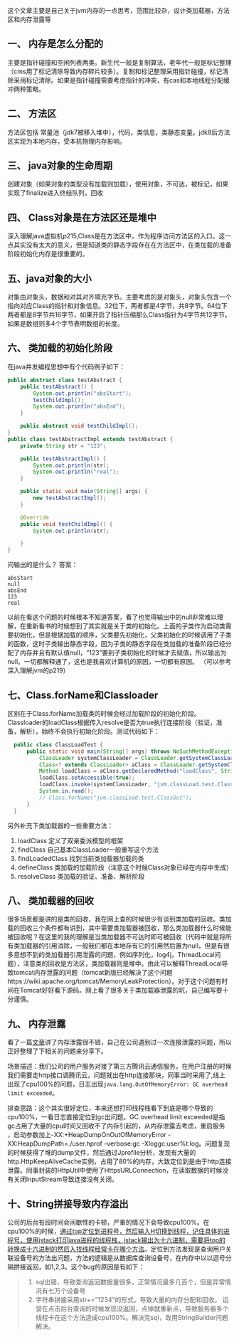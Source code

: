 这个文章主要是自己关于jvm内存的一点思考，范围比较杂，设计类加载器，方法区和内存泄露等

## 一、 内存是怎么分配的 

主要是指针碰撞和空闲列表两类。新生代一般是复制算法，老年代一般是标记整理（cms用了标记清除导致内存碎片较多）。复制和标记整理采用指针碰撞，标记清除采用标记清除。如果是指针碰撞需要考虑指针的冲突，有cas和本地线程分配缓冲两种策略。

## 二、 方法区

方法区包括 常量池（jdk7被移入堆中），代码，类信息，类静态变量。jdk8后方法区实现为本地内存，受本机物理内存影响。    


## 三、 java对象的生命周期

创建对象（如果对象的类型没有加载则加载），使用对象，不可达，被标记，如果实现了finalize进入终结队列，回收

## 四、 Class对象是在方法区还是堆中

深入理解java虚拟机p215,Class是在方法区中，作为程序访问方法区的入口。这一点其实没有太大的意义，但是知道类的静态字段存在在方法区中，在类加载的准备阶段初始化内存是很重要的。


## 五、java对象的大小

对象由对象头，数据和对其对齐填充字节。主要考虑的是对象头，对象头包含一个指向对应Class的指针和对象信息。32位下，两者都是4字节，共8字节。64位下两者都是8字节共16字节，如果开启了指针压缩那么Class指针为4字节共12字节。如果是数组则多4个字节表明数组的长度。

## 六、 类加载的初始化阶段

在java并发编程思想中有个代码例子如下：

```java
public abstract class testAbstract {
    public testAbstract() {
        System.out.println("absStart");
        testChildImpl();
        System.out.println("absEnd");
    }

    public abstract void testChildImpl();
}
public class testAbstractImpl extends testAbstract {
    private String str = "123";

    public testAbstractImpl() {
        System.out.println(str);
        System.out.println("real");
    }

    public static void main(String[] args) {
        new testAbstractImpl();
    }

    @Override
    public void testChildImpl() {
        System.out.println(str);

    }
}

```
问输出的是什么？  答案：   
```
absStart
null
absEnd
123
real
```
以前在看这个问题的时候根本不知道答案，看了也觉得输出中的null非常难以理解，在重新看书的时候想到了其实就是关于类的初始化。上面的子类作为启动类需要初始化，但是根据加载的顺序，父类要先初始化，父类初始化的时候调用了子类的函数，这时子类输出静态字段，因为子类的静态字段在类加载的准备阶段已经分配了内存并且有默认值null，“123”要到子类初始化的时候才去赋值，所以输出为null。一切都解释通了，这也是我喜欢计算机的原因，一切都有原因。 （可以参考深入理解jvm的p219）


## 七、Class.forName和Classloader
区别在于Class.forName加载类的时候会经过加载阶段的初始化阶段。Classloader的loadClass根据传入resolve是否为true执行连接阶段（验证，准备，解析），始终不会执行初始化阶段。测试代码如下：

```java
  public class ClassLoadTest {
      public static void main(String[] args) throws NoSuchMethodException, InvocationTargetException, IllegalAccessException, IOException {
          ClassLoader systemClassLoader = ClassLoader.getSystemClassLoader();
          Class<? extends ClassLoader> aClass = ClassLoader.getSystemClassLoader().getClass();
          Method loadClass = aClass.getDeclaredMethod("loadClass", String.class, boolean.class);
          loadClass.setAccessible(true);
          loadClass.invoke(systemClassLoader, "jvm.classLoad.test.ClassOut", true);
          System.in.read();
          // Class.forName("jvm.classLoad.test.ClassOut");
      }
  }

```
另外补充下类加载器的一些重要方法：
1. loadClass 定义了双亲委派模型的框架
2. findClass 自己基本ClassLoader一般重写这个方法
3. findLoadedClass 找到当前类加载器加载的类 
4. defineClass  类加载的加载阶段（注意这个时候Class对象已经在内存中生成）
5. resolveClass 类加载的验证、准备、解析阶段

## 八、 类加载器的回收

很多场景都是讲的是类的回收，我在网上查的时候很少有谈到类加载的回收。类加载的回收三个条件都有讲到，其中需要类加载器被回收，那么类加载器什么时候能被回收呢？在这里的我的理解是当类加载器不可达时即可被回收（代码中就是将所有类加载器的引用消除，一般我们都在本地存有它的引用然后置为null，但是有很多意想不到的类加载器引用泄露的问题，例如序列化，log4j，ThreadLocal问题），注意类的回收是方法区，类加载器则是堆中。由此可以解释ThreadLocal导致tomcat内存泄露的问题（tomcat新版已经解决了这个问题https://wiki.apache.org/tomcat/MemoryLeakProtection）。对于这个问题有时间在Tomcat好好看下源码。网上看了很多关于类加载器泄露的坑，自己编写要十分谨慎。


## 九、 内存泄露

看了一篇[文章](https://juejin.im/post/5c6128c96fb9a049f36290ed)讲了内存泄露很不错，自己在公司遇到过一次连接泄露的问题，所以正好整理了下相关的问题来分享下。

场景描述：我们公司的用户服务对接了第三方腾讯云通信服务，在用户注册的时候我们需要走http接口调腾讯云，问题就出在http连接那块，同事当时采用了,线上出现了cpu100%的问题，日志出现`java.lang.OutOfMemoryError: GC overhead limit exceeded`。

排查思路：这个其实很好定位，本来还想打印线程栈看下到底是哪个导致的cpu100%，一看日志直接定位到gc出问题。GC overhead limit exceeded是指gc占用了大量的cpu时间又回收不了内存引起的，从内存泄露去考虑，重启服务 ，启动参数加上-XX:+HeapDumpOnOutOfMemoryError -XX:HeapDumpPath=./user.hprof -verbose:gc -Xloggc:user%t.log。问题复现的时候获得了堆的dump文件，然后通过Jprofile分析，发现有大量的http.HttpKeepAliveCache实例，占用了80%的内存，大致定位到是由于http连接泄露。同事封装的HttpUtil中使用了HttpsURLConnection，在读取数据的时候没有关闭InputStream导致连接没有关闭。

## 十、String拼接导致内存溢出

公司的后台有段时间会间歇性的卡顿，严重的情况下会导致cpu100%。在cpu100%的时候，[通过top定位到进程号，然后输入H切换到线程，记住具体的进程号，使用jstack打印java进程的线程栈，jstack输出为十六进制，需要将top的转换成十六进制的然后入找线程经常卡在哪个方法](https://www.cnblogs.com/chenfangzhi/p/9981614.html)。定位到方法发现是查询用户关联设备号的方法出问题，方法的逻辑是从数据库查询设备号，在内存中以以逗号分隔拼接返回，如1,2,3。这个bug的原因是有如下：
> 1. sql出错，导致查询返回数据量很多，正常情况最多几百个，但是异常情况有七万个设备号
> 2.  字符串拼接采用str+="1234"的形式，导致大量的内存分配和回收。
> 运营在点击后台查询的时候发现没返回，点掉就重新点，导致服务器多个线程卡在这个方法造成cpu100%。解决完sql，改用StringBuilder问题解决。



   